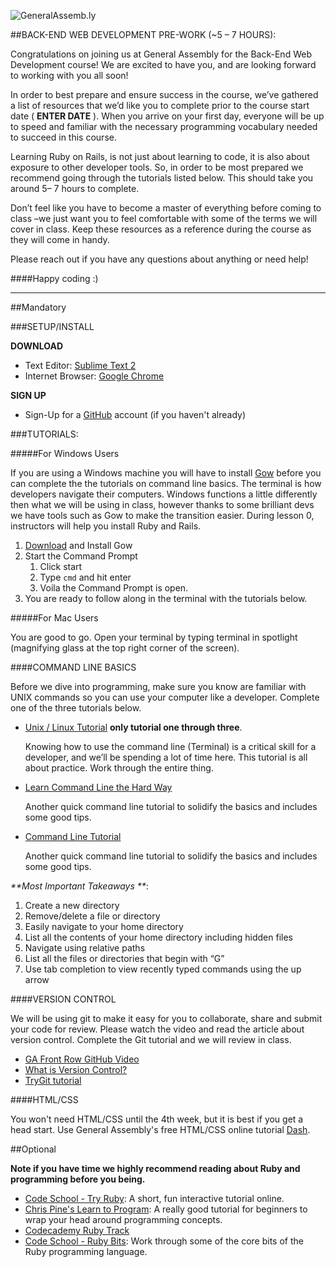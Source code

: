

![GeneralAssemb.ly](https://github.com/generalassembly/ga-ruby-on-rails-for-devs/raw/master/images/ga.png "GeneralAssemb.ly")


##BACK-END WEB DEVELOPMENT PRE-WORK (~5 – 7 HOURS):

Congratulations on joining us at General Assembly for the Back-End Web Development course! We are excited to have you, and are looking forward to working with you all soon!

In order to best prepare and ensure success in the course, we’ve gathered a list of resources that we’d like you to complete prior to the course start date ( __ENTER DATE__ ). When you arrive on your first day, everyone will be up to speed and familiar with the necessary programming vocabulary needed to succeed in this course.

Learning Ruby on Rails, is not just about learning to code, it is also about exposure to other developer tools. So, in order to be most prepared we recommend going through the tutorials listed below. This should take you around 5– 7 hours to complete. 

Don’t feel like you have to become a master of everything before coming to class –we just want you to feel comfortable with some of the terms we will cover in class. Keep these resources as a reference during the course as they will come in handy.

Please reach out if you have any questions about anything or need help!

####Happy coding :)

- - -

##Mandatory

###SETUP/INSTALL


__DOWNLOAD__	

-	Text Editor: 			[Sublime Text 2](http://www.sublimetext.com/2)
-	Internet Browser: 		[Google Chrome](https://www.google.com/intl/en/chrome/browser/)

__SIGN UP__

-	Sign-Up for a [GitHub](https://github.com/signup/free) account (if you haven't already)


###TUTORIALS:

#####For Windows Users

If you are using a Windows machine you will have to install [Gow](https://github.com/bmatzelle/gow) before you can complete the the tutorials on command line basics. The terminal is how developers navigate their computers. Windows functions a little differently then what we will be using in class, however thanks to some brilliant devs we have tools such as Gow to make the transition easier. During lesson 0, instructors will help you install Ruby and Rails.

1. [Download](https://github.com/bmatzelle/gow/downloads) and Install Gow
2. Start the Command Prompt 
	1.	Click start
	2.	Type ```cmd``` and hit enter
	3. Voila the Command Prompt is open. 
3. You are ready to follow along in the terminal with the tutorials below. 


#####For Mac Users

You are good to go. Open your terminal by typing terminal in spotlight (magnifying glass at the top right corner of the screen).


####COMMAND LINE BASICS

Before we dive into programming, make sure you know are familiar with UNIX commands so you can use your computer like a developer. Complete one of the three tutorials below. 

-	[Unix / Linux Tutorial](http://www.ee.surrey.ac.uk/Teaching/Unix/) __only tutorial one through three__.
	
	Knowing how to use the command line (Terminal) is a critical skill for a developer, and we’ll be spending a lot of time here. This tutorial is all about practice. Work through the entire thing.

-	[Learn Command Line the Hard Way](http://cli.learncodethehardway.org/book/)

	Another quick command line tutorial to solidify the basics and includes some good tips.

-	[Command Line Tutorial](http://www.davidbaumgold.com/tutorials/command-line/)

	Another quick command line tutorial to solidify the basics and includes some good tips.

_**Most Important Takeaways **_:

1.	Create a new directory
2.	Remove/delete a file or directory
3.	Easily navigate to your home directory
4.	List all the contents of your home directory including hidden files
5.	Navigate using relative paths
6.	List all the files or directories that begin with “G”
7.	Use tab completion to view recently typed commands using the up arrow


####VERSION CONTROL

We will be using git to make it easy for you to collaborate, share and submit your code for review. Please watch the video and read the article about version control. Complete the Git tutorial and we will review in class.

-	[GA Front Row GitHub Video]( http://generalassembly.wistia.com/medias/vpno3bu6hb)
-	[What is Version Control?](http://www.skillcrush.com/terms/version-control.html)
-	[TryGit tutorial](http://www.codeschool.com/courses/try-git)

####HTML/CSS

You won't need HTML/CSS until the 4th week, but it is best if you get a head start. Use General Assembly's free HTML/CSS online tutorial [Dash](https://dash.generalassemb.ly/).


##Optional

__Note if you have time we highly recommend reading about Ruby and programming before you being.__

-	[Code School - Try Ruby](http://www.codeschool.com/courses/try-ruby): A short, fun interactive tutorial online.
-	[Chris Pine's Learn to Program](http://pine.fm/LearnToProgram/): A really good tutorial for beginners to wrap your head around programming concepts.
-	[Codecademy Ruby Track](http://www.codecademy.com/tracks/ruby)
-	[Code School - Ruby Bits](http://www.codeschool.com/courses/ruby-bits): Work through some of the core bits of the Ruby programming language.

